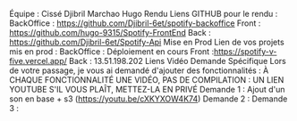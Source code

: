Équipe :
Cissé Djibril
Marchao Hugo
Rendu
Liens GITHUB pour le rendu :
BackOffice : https://github.com/Djibril-6et/spotify-backoffice
Front : https://github.com/hugo-9315/Spotify-FrontEnd
Back : https://github.com/Djibril-6et/Spotify-Api
Mise en Prod
Lien de vos projets mis en prod :
BackOffice : Déploiement en cours
Front :https://spotify-v-five.vercel.app/
Back : 13.51.198.202
Liens Vidéo Demande Spécifique
Lors de votre passage, je vous ai demandé d'ajouter des fonctionnalités :
À CHAQUE FONCTIONNALITÉ UNE VIDÉO, PAS DE COMPILATION :
UN LIEN YOUTUBE S'IL VOUS PLAÎT, METTEZ-LA EN PRIVÉ
Demande 1 : Ajout d'un son en base + s3 (https://youtu.be/cXKYXOW4K74)
Demande 2 :
Demande 3 :
